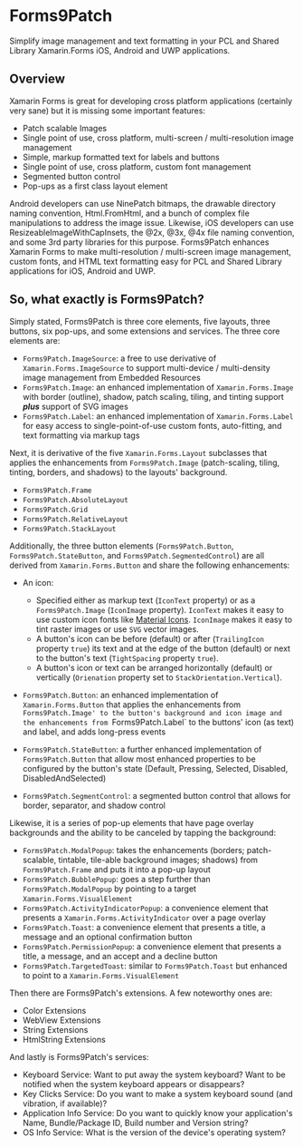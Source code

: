 # Forms9Patch 

Simplify image management and text formatting in your PCL and Shared Library Xamarin.Forms iOS, Android and UWP applications.

## Overview

Xamarin Forms is great for developing cross platform applications (certainly very sane) but it is missing some important features:

 - Patch scalable Images
 - Single point of use, cross platform, multi-screen / multi-resolution image management
 - Simple, markup formatted text for labels and buttons
 - Single point of use, cross platform, custom font management
 - Segmented button control
 - Pop-ups as a first class layout element

Android developers can use NinePatch bitmaps, the drawable directory naming convention, Html.FromHtml, and a bunch of complex file manipulations to address the image issue.  Likewise, iOS developers can use ResizeableImageWithCapInsets, the @2x, @3x, @4x file naming convention, and some 3rd party libraries for this purpose.  Forms9Patch enhances Xamarin Forms to make multi-resolution / multi-screen image management, custom fonts, and HTML text formatting easy for PCL and Shared Library applications for iOS, Android and UWP.

## So, what exactly is Forms9Patch?

Simply stated, Forms9Patch is three core elements, five layouts, three buttons, six pop-ups, and some extensions and services.   The three core elements are:

 - `Forms9Patch.ImageSource`: a free to use derivative of `Xamarin.Forms.ImageSource` to support multi-device / multi-density image management from Embedded Resources
 - `Forms9Patch.Image`: an enhanced implementation of `Xamarin.Forms.Image` with border (outline), shadow, patch scaling, tiling, and tinting support **_plus_** support of SVG images 
 - `Forms9Patch.Label`: an enhanced implementation of `Xamarin.Forms.Label` for easy access to single-point-of-use custom fonts, auto-fitting, and text formatting via markup tags

Next, it is derivative of the five `Xamarin.Forms.Layout` subclasses that applies the enhancements from `Forms9Patch.Image` (patch-scaling, tiling, tinting, borders, and shadows) to the layouts' background.

 - `Forms9Patch.Frame`
 - `Forms9Patch.AbsoluteLayout`
 - `Forms9Patch.Grid`
 - `Forms9Patch.RelativeLayout`
 - `Forms9Patch.StackLayout`

Additionally, the three button elements (`Forms9Patch.Button`, `Forms9Patch.StateButton`, and `Forms9Patch.SegmentedControl`) are all derived from `Xamarin.Forms.Button` and share the following enhancements:

 - An icon:
     - Specified either as markup text (`IconText` property) or as a `Forms9Patch.Image` (`IconImage` property).  `IconText` makes it easy to use custom icon fonts like [Material Icons](https://material.io/icons/).  `IconImage` makes it easy to tint raster images or use `SVG` vector images.  
     - A button's icon can be before (default) or after (`TrailingIcon` property `true`) its text and at the edge of the button (default) or next to the button's text (`TightSpacing` property `true`).  
     - A button's icon or text can be arranged horizontally (default) or vertically (`Orienation` property set to `StackOrientation.Vertical`).

 - `Forms9Patch.Button`: an enhanced implementation of `Xamarin.Forms.Button` that applies the enhancements from `Forms9Patch.Image' to the button's background and icon image and the enhancements from `Forms9Patch.Label` to the buttons' icon (as text) and label, and adds long-press events
 - `Forms9Patch.StateButton`: a further enhanced implementation of `Forms9Patch.Button` that allow most enhanced properties to be configured by the button's state (Default, Pressing, Selected, Disabled, DisabledAndSelected) 
 - `Forms9Patch.SegmentControl`: a segmented button control that  allows for border, separator, and shadow control



Likewise, it is a series of pop-up elements that have page overlay backgrounds and the ability to be canceled by tapping the background:

 - `Forms9Patch.ModalPopup`: takes the enhancements (borders; patch-scalable, tintable, tile-able background images; shadows) from `Forms9Patch.Frame` and puts it into a pop-up layout
 - `Forms9Patch.BubblePopup`: goes a step further than `Forms9Patch.ModalPopup` by pointing to a target `Xamarin.Forms.VisualElement`
 - `Forms9Patch.ActivityIndicatorPopup`: a convenience element that presents a `Xamarin.Forms.ActivityIndicator` over a page overlay
 - `Forms9Patch.Toast`: a convenience element that presents a title, a message and an optional confirmation button
 - `Forms9Patch.PermissionPopup`: a convenience element that presents a title, a message, and an accept and a decline button
 - `Forms9Patch.TargetedToast`: similar to `Forms9Patch.Toast` but enhanced to point to a `Xamarin.Forms.VisualElement`

Then there are Forms9Patch's extensions.  A few noteworthy ones are:

 - Color Extensions
 - WebView Extensions 
 - String Extensions
 - HtmlString Extensions

And lastly is Forms9Patch's services:

 - Keyboard Service: Want to put away the system keyboard?  Want to be notified when the system keyboard appears or disappears? 
 - Key Clicks Service: Do you want to make a system keyboard sound (and vibration, if available)?
 - Application Info Service: Do you want to quickly know your application's Name, Bundle/Package ID, Build number and Version string?
 - OS Info Service: What is the version of the device's operating system?
 



 


